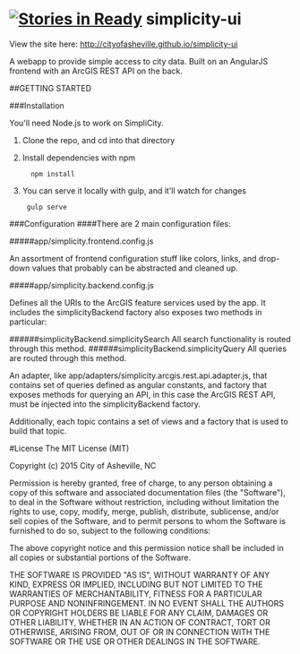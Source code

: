 [![Stories in Ready](https://badge.waffle.io/cityofasheville/simplicity-ui.png?label=ready&title=Ready)](https://waffle.io/cityofasheville/simplicity-ui)
simplicity-ui
=============

View the site here:
http://cityofasheville.github.io/simplicity-ui

A webapp to provide simple access to city data. Built on an AngularJS frontend with an ArcGIS REST API on the back.


##GETTING STARTED

###Installation

You'll need Node.js to work on SimpliCity. 

1. Clone the repo, and cd into that directory
2. Install dependencies with npm

         npm install
3. You can serve it locally with gulp, and it'll watch for changes
         
        gulp serve

###Configuration
####There are 2 main configuration files:

#####app/simplicity.frontend.config.js

An assortment of frontend configuration stuff like colors, links, and drop-down values that probably can be abstracted and cleaned up.

#####app/simplicity.backend.config.js

Defines all the URIs to the ArcGIS feature services used by the app. It includes the simplicityBackend factory also exposes two methods in particular:

######simplicityBackend.simplicitySearch
  All search functionality is routed through this method.
######simplicityBackend.simplicityQuery
  All queries are routed through this method.

An adapter, like app/adapters/simplicity.arcgis.rest.api.adapter.js, that contains set of queries defined as angular constants, and factory that exposes methods for querying an API, in this case the ArcGIS REST API, must be injected into the simplicityBackend factory.

Additionally, each topic contains a set of views and a factory that is used to build that topic.


#License
The MIT License (MIT)

Copyright (c) 2015 City of Asheville, NC

Permission is hereby granted, free of charge, to any person obtaining a copy of this software and associated documentation files (the "Software"), to deal in the Software without restriction, including without limitation the rights to use, copy, modify, merge, publish, distribute, sublicense, and/or sell copies of the Software, and to permit persons to whom the Software is furnished to do so, subject to the following conditions:

The above copyright notice and this permission notice shall be included in all copies or substantial portions of the Software.

THE SOFTWARE IS PROVIDED "AS IS", WITHOUT WARRANTY OF ANY KIND, EXPRESS OR IMPLIED, INCLUDING BUT NOT LIMITED TO THE WARRANTIES OF MERCHANTABILITY, FITNESS FOR A PARTICULAR PURPOSE AND NONINFRINGEMENT. IN NO EVENT SHALL THE AUTHORS OR COPYRIGHT HOLDERS BE LIABLE FOR ANY CLAIM, DAMAGES OR OTHER LIABILITY, WHETHER IN AN ACTION OF CONTRACT, TORT OR OTHERWISE, ARISING FROM, OUT OF OR IN CONNECTION WITH THE SOFTWARE OR THE USE OR OTHER DEALINGS IN THE SOFTWARE.
